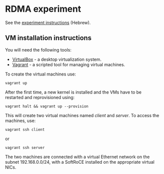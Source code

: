 # RDMA experiment

See the [experiment instructions](http://htmlpreview.github.io/?https://github.com/haggaie/rdma-experiment/blob/master/doc/RDMA-Experiment.html) (Hebrew).

## VM installation instructions

You will need the following tools:

* [VirtualBox](https://www.virtualbox.org/wiki/Downloads) - a desktop virtualization system.
* [Vagrant](https://www.virtualbox.org/wiki/Downloads) - a scripted tool for managing virtual machines.

To create the virtual machines use:

    vagrant up

After the first time, a new kernel is installed and the VMs have to be restarted and reprovisioned using:

    vagrant halt && vagrant up --provision

This will create two virtual machines named *client* and *server*. To access
the machines, use:

    vagrant ssh client

or

    vagrant ssh server

The two machines are connected with a virtual Ethernet network on the subnet
192.168.0.0/24, with a SoftRoCE installed on the appropriate virtual NICs.
